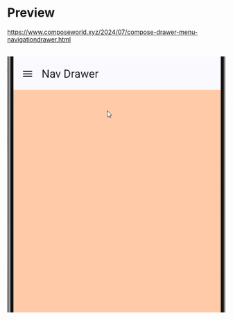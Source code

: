 # Preview
https://www.composeworld.xyz/2024/07/compose-drawer-menu-navigationdrawer.html
<br/><br/>

![preview](preview.gif)